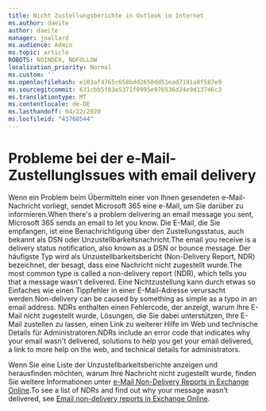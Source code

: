 ```yaml
---
title: Nicht Zustellungsberichte in Outlook im Internet
ms.author: daeite
author: daeite
manager: joallard
ms.audience: Admin
ms.topic: article
ROBOTS: NOINDEX, NOFOLLOW
localization_priority: Normal
ms.custom: ''
ms.openlocfilehash: e103af4765c658bdd2650dd51ead7191a8f587e9
ms.sourcegitcommit: 631cbb5f03e5371f0995e976536d24e9d13746c3
ms.translationtype: MT
ms.contentlocale: de-DE
ms.lasthandoff: 04/22/2020
ms.locfileid: "43768544"
---
```

# <a name="issues-with-email-delivery"></a><span data-ttu-id="00e18-102">Probleme bei der e-Mail-Zustellung</span><span class="sxs-lookup"><span data-stu-id="00e18-102">Issues with email delivery</span></span>

<span data-ttu-id="00e18-103">Wenn ein Problem beim Übermitteln einer von Ihnen gesendeten e-Mail-Nachricht vorliegt, sendet Microsoft 365 eine e-Mail, um Sie darüber zu informieren.</span><span class="sxs-lookup"><span data-stu-id="00e18-103">When there's a problem delivering an email message you sent, Microsoft 365 sends an email to let you know.</span></span> <span data-ttu-id="00e18-104">Die E-Mail, die Sie empfangen, ist eine Benachrichtigung über den Zustellungsstatus, auch bekannt als DSN oder Unzustellbarkeitsnachricht.</span><span class="sxs-lookup"><span data-stu-id="00e18-104">The email you receive is a delivery status notification, also known as a DSN or bounce message.</span></span> <span data-ttu-id="00e18-105">Der häufigste Typ wird als Unzustellbarkeitsbericht (Non-Delivery Report, NDR) bezeichnet, der besagt, dass eine Nachricht nicht zugestellt wurde.</span><span class="sxs-lookup"><span data-stu-id="00e18-105">The most common type is called a non-delivery report (NDR), which tells you that a message wasn't delivered.</span></span> <span data-ttu-id="00e18-106">Eine Nichtzustellung kann durch etwas so Einfaches wie einen Tippfehler in einer E-Mail-Adresse verursacht werden.</span><span class="sxs-lookup"><span data-stu-id="00e18-106">Non-delivery can be caused by something as simple as a typo in an email address.</span></span> <span data-ttu-id="00e18-107">NDRs enthalten einen Fehlercode, der anzeigt, warum Ihre E-Mail nicht zugestellt wurde, Lösungen, die Sie dabei unterstützen, Ihre E-Mail zustellen zu lassen, einen Link zu weiterer Hilfe im Web und technische Details für Administratoren.</span><span class="sxs-lookup"><span data-stu-id="00e18-107">NDRs include an error code that indicates why your email wasn't delivered, solutions to help you get your email delivered, a link to more help on the web, and technical details for administrators.</span></span>

<span data-ttu-id="00e18-108">Wenn Sie eine Liste der Unzustellbarkeitsberichte anzeigen und herausfinden möchten, warum Ihre Nachricht nicht zugestellt wurde, finden Sie weitere Informationen unter [e-Mail Non-Delivery Reports in Exchange Online](https://docs.microsoft.com/exchange/mail-flow-best-practices/non-delivery-reports-in-exchange-online/non-delivery-reports-in-exchange-online).</span><span class="sxs-lookup"><span data-stu-id="00e18-108">To see a list of NDRs and find out why your message wasn't delivered, see [Email non-delivery reports in Exchange Online](https://docs.microsoft.com/exchange/mail-flow-best-practices/non-delivery-reports-in-exchange-online/non-delivery-reports-in-exchange-online).</span></span>